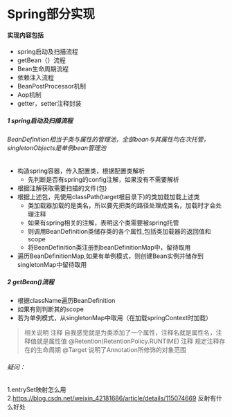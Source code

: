 # Spring部分实现

#### 实现内容包括
- spring启动及扫描流程 
- getBean（）流程
- Bean生命周期流程
- 依赖注入流程
- BeanPostProcessor机制
- Aop机制
- getter，setter注释封装
  
##### 1 spring启动及扫描流程
###### BeanDefinition相当于类与属性的管理池，全部bean与其属性均在次托管，singletonObjects是单例bean管理池
- 构造spring容器，传入配置类，根据配置类解析
  - 先判断是否有spring的config注解，如果没有不需要解析
- 根据注解获取需要扫描的文件(包)
- 根据上述包，先使用classPath(target根目录下)的类加载加载上述类
  - 类加载器加载的是类名，所以要先把类的路径处理成类名，加载时才会处理注释
  - 如果有spring相关的注解，表明这个类需要被spring托管
  - 则调用BeanDefinition类储存类的各个属性,包括类加载器的返回值和scope
  - 将BeanDefinition类注册到beanDefinitionMap中，留待取用
- 遍历BeanDefinitionMap,如果有单例模式，则创建Bean实例并储存到singletonMap中留待取用

##### 2 getBean()流程
- 根据className遍历BeanDefinition
- 如果有则判断其的scope
- 若为单例模式，从singletonMap中取用（在加载springContext时加载）

>相关说明
> 注释 自我感觉就是为类添加了一个属性，注释名就是属性名，注释值就是属性值
> @Retention(RetentionPolicy.RUNTIME) 注释 规定注释存在的生命周期
> @Target 说明了Annotation所修饰的对象范围
> 

###### 疑问：
1.entrySet映射怎么用
2.https://blog.csdn.net/weixin_42181686/article/details/115074669 反射有什么好处